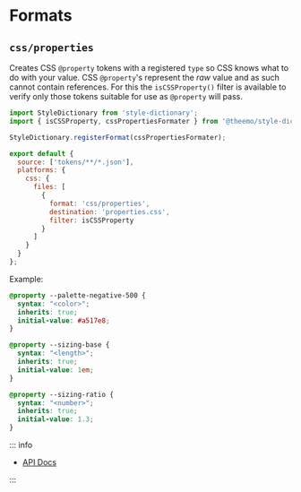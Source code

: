# Formats

## `css/properties`

Creates CSS `@property` tokens with a registered `type` so CSS knows what to do
with your value. CSS `@property`'s represent the _raw_ value and as such cannot
contain references. For this the `isCSSProperty()` filter is available to verify
only those tokens suitable for use as `@property` will pass.

```js [config.js] twoslash
import StyleDictionary from 'style-dictionary';
import { isCSSProperty, cssPropertiesFormater } from '@theemo/style-dictionary';

StyleDictionary.registerFormat(cssPropertiesFormater);

export default {
  source: ['tokens/**/*.json'],
  platforms: {
    css: {
      files: [
        {
          format: 'css/properties',
          destination: 'properties.css',
          filter: isCSSProperty
        }
      ]
    }
  }
};
```

Example:

```css
@property --palette-negative-500 {
  syntax: "<color>";
  inherits: true;
  initial-value: #a517e8;
}

@property --sizing-base {
  syntax: "<length>";
  inherits: true;
  initial-value: 1em;
}

@property --sizing-ratio {
  syntax: "<number>";
  inherits: true;
  initial-value: 1.3;
}
```

::: info

- [API Docs](../../../api/@theemo/style-dictionary/variables/cssPropertiesFormater.md)

:::
